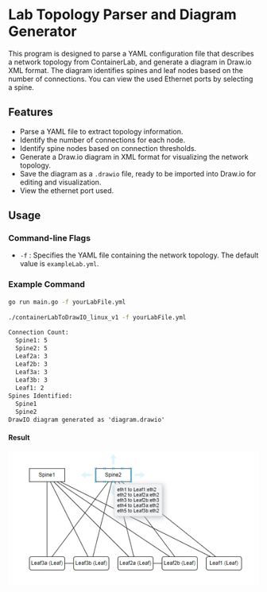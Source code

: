 # Lab Topology Parser and Diagram Generator

This program is designed to parse a YAML configuration file that describes a network topology from ContainerLab, and generate a diagram in Draw.io XML format. The diagram identifies spines and leaf nodes based on the number of connections. You can view the used Ethernet ports by selecting a spine. 

## Features

- Parse a YAML file to extract topology information.
- Identify the number of connections for each node.
- Identify spine nodes based on connection thresholds.
- Generate a Draw.io diagram in XML format for visualizing the network topology.
- Save the diagram as a `.drawio` file, ready to be imported into Draw.io for editing and visualization.
- View the ethernet port used.

## Usage

### Command-line Flags

- `-f` : Specifies the YAML file containing the network topology. The default value is `exampleLab.yml`.

### Example Command

```bash
go run main.go -f yourLabFile.yml
```
```bash
./containerLabToDrawIO_linux_v1 -f yourLabFile.yml
```
```
Connection Count:
  Spine1: 5
  Spine2: 5
  Leaf2a: 3
  Leaf2b: 3
  Leaf3a: 3
  Leaf3b: 3
  Leaf1: 2
Spines Identified:
  Spine1
  Spine2
DrawIO diagram generated as 'diagram.drawio'
```

#### Result
![Network Diagram](diagram.png)
